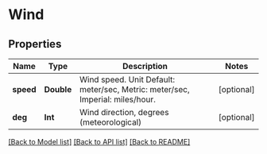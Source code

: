 # Wind

## Properties
Name | Type | Description | Notes
------------ | ------------- | ------------- | -------------
**speed** | **Double** | Wind speed. Unit Default: meter/sec, Metric: meter/sec, Imperial: miles/hour. | [optional] 
**deg** | **Int** | Wind direction, degrees (meteorological) | [optional] 

[[Back to Model list]](../README.md#documentation-for-models) [[Back to API list]](../README.md#documentation-for-api-endpoints) [[Back to README]](../README.md)


